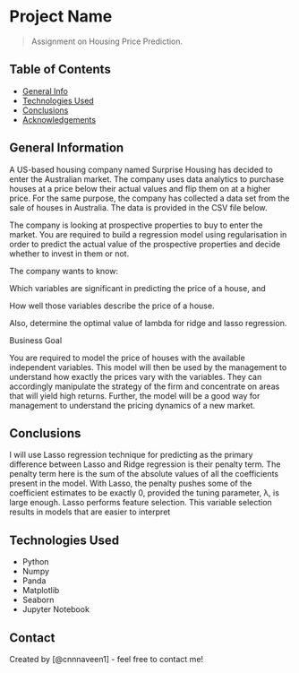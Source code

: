 # Project Name
> Assignment on Housing Price Prediction.


## Table of Contents
* [General Info](#general-information)
* [Technologies Used](#technologies-used)
* [Conclusions](#conclusions)
* [Acknowledgements](#acknowledgements)

<!-- You can include any other section that is pertinent to your problem -->

## General Information
A US-based housing company named Surprise Housing has decided to enter the Australian market. The company uses data analytics to purchase houses at a price below their actual values and flip them on at a higher price. For the same purpose, the company has collected a data set from the sale of houses in Australia. The data is provided in the CSV file below.

 

The company is looking at prospective properties to buy to enter the market. You are required to build a regression model using regularisation in order to predict the actual value of the prospective properties and decide whether to invest in them or not.

 

The company wants to know:

Which variables are significant in predicting the price of a house, and

How well those variables describe the price of a house.

Also, determine the optimal value of lambda for ridge and lasso regression.

Business Goal 

You are required to model the price of houses with the available independent variables. This model will then be used by the management to understand how exactly the prices vary with the variables. They can accordingly manipulate the strategy of the firm and concentrate on areas that will yield high returns. Further, the model will be a good way for management to understand the pricing dynamics of a new market.

<!-- You don't have to answer all the questions - just the ones relevant to your project. -->

## Conclusions
I will use Lasso regression technique for predicting as the primary difference between Lasso and Ridge regression is their penalty term. The penalty term here is the sum of the absolute values of all the coefficients present in the model. With Lasso, the penalty pushes some of the coefficient estimates to be exactly 0, provided the tuning parameter, λ, is large enough. Lasso performs feature selection. This variable selection results in models that are easier to interpret

<!-- You don't have to answer all the questions - just the ones relevant to your project. -->


## Technologies Used
- Python
- Numpy
- Panda
- Matplotlib
- Seaborn
- Jupyter Notebook

<!-- As the libraries versions keep on changing, it is recommended to mention the version of library used in this project -->

## Contact
Created by [@cnnnaveen1] - feel free to contact me!


<!-- Optional -->
<!-- ## License -->
<!-- This project is open source and available under the [... License](). -->

<!-- You don't have to include all sections - just the one's relevant to your project -->
